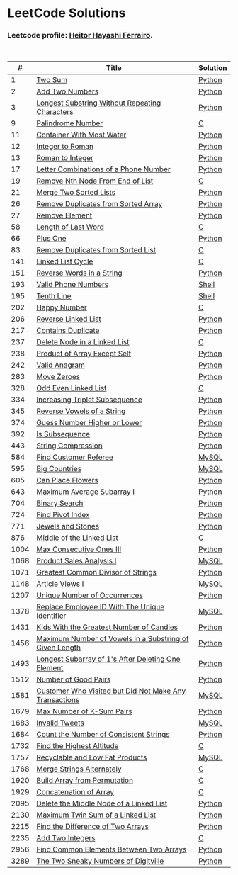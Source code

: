 # LeetCode Solutions

### Leetcode profile: [Heitor Hayashi Ferrairo](https://leetcode.com/u/hayashiHeitor/).

<br>

| # | Title | Solution |
|---|-------|----------|
| 1 | [Two Sum](https://leetcode.com/problems/two-sum) | [Python](Scripts/Python/1.%20Two%20Sum.py) |
| 2 | [Add Two Numbers](https://leetcode.com/problems/add-two-numbers) | [Python](Scripts/Python/2.%20Add%20Two%20Numbers.py) |
| 3 | [Longest Substring Without Repeating Characters](https://leetcode.com/problems/longest-substring-without-repeating-characters) | [Python](Scripts/Python/3.%20Longest%20Substring%20Without%20Repeating%20Characters.py) |
| 9 | [Palindrome Number](https://leetcode.com/problems/palindrome-number) | [C](Scripts/C/9.%20Palindrome%20Number.c) |
| 11 | [Container With Most Water](https://leetcode.com/problems/container-with-most-water) | [Python](Scripts/Python/11.%20Container%20With%20Most%20Water.py) |
| 12 | [Integer to Roman](https://leetcode.com/problems/integer-to-roman) | [Python](Scripts/Python/12.%20Integer%20to%20Roman.py) |
| 13 | [Roman to Integer](https://leetcode.com/problems/roman-to-integer) | [Python](Scripts/Python/13.%20Roman%20to%20Integer.py) |
| 17 | [Letter Combinations of a Phone Number](https://leetcode.com/problems/letter-combinations-of-a-phone-number) | [Python](Scripts/Python/17.%20Letter%20Combinations%20of%20a%20Phone%20Number.py) |
| 19 | [Remove Nth Node From End of List](https://leetcode.com/problems/remove-nth-node-from-end-of-list) | [C](Scripts/C/19.%20Remove%20Nth%20Node%20From%20End%20of%20List.c) |
| 21 | [Merge Two Sorted Lists](https://leetcode.com/problems/merge-two-sorted-lists) | [Python](Scripts/Python/21.%20Merge%20Two%20Sorted%20Lists.py) |
| 26 | [Remove Duplicates from Sorted Array](https://leetcode.com/problems/remove-duplicates-from-sorted-array) | [Python](Scripts/Python/26.%20Remove%20Duplicates%20from%20Sorted%20Array.py) |
| 27 | [Remove Element](https://leetcode.com/problems/remove-element) | [Python](Scripts/Python/27.%20Remove%20Element.py) |
| 58 | [Length of Last Word](https://leetcode.com/problems/length-of-last-word) | [C](Scripts/C/58.%20Length%20of%20Last%20Word.c) |
| 66 | [Plus One](https://leetcode.com/problems/plus-one) | [Python](Scripts/Python/66.%20Plus%20One.py) |
| 83 | [Remove Duplicates from Sorted List](https://leetcode.com/problems/remove-duplicates-from-sorted-list) | [C](Scripts/C/83.%20Remove%20Duplicates%20from%20Sorted%20List.c) |
| 141 | [Linked List Cycle](https://leetcode.com/problems/linked-list-cycle) | [C](Scripts/C/141.%20Linked%20List%20Cycle.c) |
| 151 | [Reverse Words in a String](https://leetcode.com/problems/reverse-words-in-a-string) | [Python](Scripts/Python/151.%20Reverse%20Words%20in%20a%20String.py) |
| 193 | [Valid Phone Numbers](https://leetcode.com/problems/valid-phone-numbers) | [Shell](Shell/193.%20Valid%20Phone%20Numbers.sh) |
| 195 | [Tenth Line](https://leetcode.com/problems/tenth-line) | [Shell](Shell/195.%20Tenth%20Line.sh) |
| 202 | [Happy Number](https://leetcode.com/problems/happy-number) | [C](Scripts/C/202.%20Happy%20Number.c) |
| 206 | [Reverse Linked List](https://leetcode.com/problems/reverse-linked-list) | [Python](Scripts/Python/206.%20Reverse%20Linked%20List.py) |
| 217 | [Contains Duplicate](https://leetcode.com/problems/contains-duplicate) | [Python](Scripts/Python/217.%20Contains%20Duplicate.py) |
| 237 | [Delete Node in a Linked List](https://leetcode.com/problems/delete-node-in-a-linked-list) | [C](Scripts/C/237.%20Delete%20Node%20in%20a%20Linked%20List.c) |
| 238 | [Product of Array Except Self](https://leetcode.com/problems/product-of-array-except-self) | [Python](Scripts/Python/238.%20Product%20of%20Array%20Except%20Self.py) |
| 242 | [Valid Anagram](https://leetcode.com/problems/valid-anagram) | [Python](Scripts/Python/242.%20Valid%20Anagram.py) |
| 283 | [Move Zeroes](https://leetcode.com/problems/move-zeroes) | [Python](Scripts/Python/283.%20Move%20Zeroes.py) |
| 328 | [Odd Even Linked List](https://leetcode.com/problems/odd-even-linked-list) | [C](Scripts/C/328.%20Odd%20Even%20Linked%20List.c) |
| 334 | [Increasing Triplet Subsequence](https://leetcode.com/problems/increasing-triplet-subsequence) | [Python](Scripts/Python/334.%20Increasing%20Triplet%20Subsequence.py) |
| 345 | [Reverse Vowels of a String](https://leetcode.com/problems/reverse-vowels-of-a-string) | [Python](Scripts/Python/345.%20Reverse%20Vowels%20of%20a%20String.py) |
| 374 | [Guess Number Higher or Lower](https://leetcode.com/problems/guess-number-higher-or-lower) | [Python](Scripts/Python/374.%20Guess%20Number%20Higher%20or%20Lower.py) |
| 392 | [Is Subsequence](https://leetcode.com/problems/is-subsequence) | [Python](Scripts/Python/392.%20Is%20Subsequence.py) |
| 443 | [String Compression](https://leetcode.com/problems/string-compression) | [Python](Scripts/Python/443.%20String%20Compression.py) |
| 584 | [Find Customer Referee](https://leetcode.com/problems/find-customer-referee) | [MySQL](Sql/584.%20Find%20Customer%20Referee.sql) |
| 595 | [Big Countries](https://leetcode.com/problems/big-countries) | [MySQL](Sql/595.%20Big%20Countries.sql) |
| 605 | [Can Place Flowers](https://leetcode.com/problems/can-place-flowers) | [Python](Scripts/Python/605.%20Can%20Place%20Flowers.py) |
| 643 | [Maximum Average Subarray I](https://leetcode.com/problems/maximum-average-subarray-i) | [Python](Scripts/Python/643.%20Maximum%20Average%20Subarray%20I.py) |
| 704 | [Binary Search](https://leetcode.com/problems/binary-search) | [Python](Scripts/Python/704.%20Binary%20Search.py) |
| 724 | [Find Pivot Index](https://leetcode.com/problems/find-pivot-index) | [Python](Scripts/Python/724.%20Find%20Pivot%20Index.py) |
| 771 | [Jewels and Stones](https://leetcode.com/problems/jewels-and-stones) | [Python](Scripts/Python/771.%20Jewels%20and%20Stones.py) |
| 876 | [Middle of the Linked List](https://leetcode.com/problems/middle-of-the-linked-list) | [C](Scripts/C/876.%20Middle%20of%20the%20Linked%20List.c) |
| 1004 | [Max Consecutive Ones III](https://leetcode.com/problems/max-consecutive-ones-iii) | [Python](Scripts/Python/1004.%20Max%20Consecutive%20Ones%20III.py) |
| 1068 | [Product Sales Analysis I](https://leetcode.com/problems/product-sales-analysis-i) | [MySQL](Sql/1068.%20Product%20Sales%20Analysis%20I.sql) |
| 1071 | [Greatest Common Divisor of Strings](https://leetcode.com/problems/greatest-common-divisor-of-strings) | [Python](Scripts/Python/1071.%20Greatest%20Common%20Divisor%20of%20Strings.py) |
| 1148 | [Article Views I](https://leetcode.com/problems/article-views-i) | [MySQL](Sql/1148.%20Article%20Views%20I.sql) |
| 1207 | [Unique Number of Occurrences](https://leetcode.com/problems/unique-number-of-occurrences) | [Python](Scripts/Python/1207.%20Unique%20Number%20of%20Occurrences.py) |
| 1378 | [Replace Employee ID With The Unique Identifier](https://leetcode.com/problems/replace-employee-id-with-the-unique-identifier) | [MySQL](Sql/1378.%20Replace%20Employee%20ID%20With%20The%20Unique%20Identifier.sql) |
| 1431 | [Kids With the Greatest Number of Candies](https://leetcode.com/problems/kids-with-the-greatest-number-of-candies) | [Python](Scripts/Python/1431.%20Kids%20With%20the%20Greatest%20Number%20of%20Candies.py) |
| 1456 | [Maximum Number of Vowels in a Substring of Given Length](https://leetcode.com/problems/maximum-number-of-vowels-in-a-substring-of-given-length) | [Python](Scripts/Python/1456.%20Maximum%20Number%20of%20Vowels%20in%20a%20Substring%20of%20Given%20Length.py) |
| 1493 | [Longest Subarray of 1's After Deleting One Element](https://leetcode.com/problems/longest-subarray-of-1's-after-deleting-one-element) | [Python](Scripts/Python/1493.%20Longest%20Subarray%20of%201's%20After%20Deleting%20One%20Element.py) |
| 1512 | [Number of Good Pairs](https://leetcode.com/problems/number-of-good-pairs) | [Python](Scripts/Python/1512.%20Number%20of%20Good%20Pairs.py) |
| 1581 | [Customer Who Visited but Did Not Make Any Transactions](https://leetcode.com/problems/customer-who-visited-but-did-not-make-any-transactions) | [MySQL](Sql/1581.%20Customer%20Who%20Visited%20but%20Did%20Not%20Make%20Any%20Transactions.sql) |
| 1679 | [Max Number of K-Sum Pairs](https://leetcode.com/problems/max-number-of-k-sum-pairs) | [Python](Scripts/Python/1679.%20Max%20Number%20of%20K-Sum%20Pairs.py) |
| 1683 | [Invalid Tweets](https://leetcode.com/problems/invalid-tweets) | [MySQL](Sql/1683.%20Invalid%20Tweets.sql) |
| 1684 | [Count the Number of Consistent Strings](https://leetcode.com/problems/count-the-number-of-consistent-strings) | [Python](Scripts/Python/1684.%20Count%20the%20Number%20of%20Consistent%20Strings.py) |
| 1732 | [Find the Highest Altitude](https://leetcode.com/problems/find-the-highest-altitude) | [C](Scripts/C/1732.%20Find%20the%20Highest%20Altitude.c) |
| 1757 | [Recyclable and Low Fat Products](https://leetcode.com/problems/recyclable-and-low-fat-products) | [MySQL](Sql/1757.%20Recyclable%20and%20Low%20Fat%20Products.sql) |
| 1768 | [Merge Strings Alternately](https://leetcode.com/problems/merge-strings-alternately) | [C](Scripts/C/1768.%20Merge%20Strings%20Alternately.c) |
| 1920 | [Build Array from Permutation](https://leetcode.com/problems/build-array-from-permutation) | [C](Scripts/C/1920.%20Build%20Array%20from%20Permutation.c) |
| 1929 | [Concatenation of Array](https://leetcode.com/problems/concatenation-of-array) | [C](Scripts/C/1929.%20Concatenation%20of%20Array.c) |
| 2095 | [Delete the Middle Node of a Linked List](https://leetcode.com/problems/delete-the-middle-node-of-a-linked-list) | [Python](Scripts/Python/2095.%20Delete%20the%20Middle%20Node%20of%20a%20Linked%20List.py) |
| 2130 | [Maximum Twin Sum of a Linked List](https://leetcode.com/problems/maximum-twin-sum-of-a-linked-list) | [Python](Scripts/Python/2130.%20Maximum%20Twin%20Sum%20of%20a%20Linked%20List.py) |
| 2215 | [Find the Difference of Two Arrays](https://leetcode.com/problems/find-the-difference-of-two-arrays) | [Python](Scripts/Python/2215.%20Find%20the%20Difference%20of%20Two%20Arrays.py) |
| 2235 | [Add Two Integers](https://leetcode.com/problems/add-two-integers) | [C](Scripts/C/2235.%20Add%20Two%20Integers.c) |
| 2956 | [Find Common Elements Between Two Arrays](https://leetcode.com/problems/find-common-elements-between-two-arrays) | [Python](Scripts/Python/2956.%20Find%20Common%20Elements%20Between%20Two%20Arrays.py) |
| 3289 | [The Two Sneaky Numbers of Digitville](https://leetcode.com/problems/the-two-sneaky-numbers-of-digitville) | [Python](Scripts/Python/3289.%20The%20Two%20Sneaky%20Numbers%20of%20Digitville.py) |
